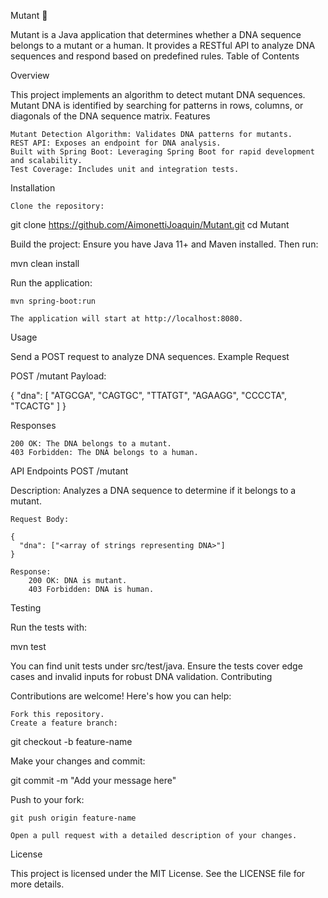 Mutant 🧬

Mutant is a Java application that determines whether a DNA sequence belongs to a mutant or a human. It provides a RESTful API to analyze DNA sequences and respond based on predefined rules.
Table of Contents

Overview

This project implements an algorithm to detect mutant DNA sequences. Mutant DNA is identified by searching for patterns in rows, columns, or diagonals of the DNA sequence matrix.
Features

    Mutant Detection Algorithm: Validates DNA patterns for mutants.
    REST API: Exposes an endpoint for DNA analysis.
    Built with Spring Boot: Leveraging Spring Boot for rapid development and scalability.
    Test Coverage: Includes unit and integration tests.

Installation

    Clone the repository:

git clone https://github.com/AimonettiJoaquin/Mutant.git
cd Mutant

Build the project:
Ensure you have Java 11+ and Maven installed. Then run:

mvn clean install

Run the application:

    mvn spring-boot:run

    The application will start at http://localhost:8080.

Usage

Send a POST request to analyze DNA sequences.
Example Request

POST /mutant
Payload:

{
  "dna": [
    "ATGCGA",
    "CAGTGC",
    "TTATGT",
    "AGAAGG",
    "CCCCTA",
    "TCACTG"
  ]
}

Responses

    200 OK: The DNA belongs to a mutant.
    403 Forbidden: The DNA belongs to a human.

API Endpoints
POST /mutant

Description: Analyzes a DNA sequence to determine if it belongs to a mutant.

    Request Body:

    {
      "dna": ["<array of strings representing DNA>"]
    }

    Response:
        200 OK: DNA is mutant.
        403 Forbidden: DNA is human.

Testing

Run the tests with:

mvn test

You can find unit tests under src/test/java. Ensure the tests cover edge cases and invalid inputs for robust DNA validation.
Contributing

Contributions are welcome! Here's how you can help:

    Fork this repository.
    Create a feature branch:

git checkout -b feature-name

Make your changes and commit:

git commit -m "Add your message here"

Push to your fork:

    git push origin feature-name

    Open a pull request with a detailed description of your changes.

License

This project is licensed under the MIT License. See the LICENSE file for more details.
